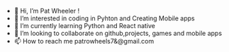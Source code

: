 - 👋 Hi, I’m Pat Wheeler !
- 👀 I’m interested in coding in Pyhton and Creating Mobile apps
- 🌱 I’m currently learning Python and React native
- 💞️ I’m looking to collaborate on github,projects, games and mobile apps
- 📫 How to reach me patrowheels7&@gmail.com

<!---
patrowheels/patrowheels is a ✨ special ✨ repository because its `README.md` (this file) appears on your GitHub profile.
You can click the Preview link to take a look at your changes.
--->
